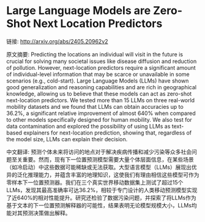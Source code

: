 # Large Language Models are Zero-Shot Next Location Predictors

链接: http://arxiv.org/abs/2405.20962v2

原文摘要:
Predicting the locations an individual will visit in the future is crucial
for solving many societal issues like disease diffusion and reduction of
pollution. However, next-location predictors require a significant amount of
individual-level information that may be scarce or unavailable in some
scenarios (e.g., cold-start). Large Language Models (LLMs) have shown good
generalization and reasoning capabilities and are rich in geographical
knowledge, allowing us to believe that these models can act as zero-shot
next-location predictors. We tested more than 15 LLMs on three real-world
mobility datasets and we found that LLMs can obtain accuracies up to 36.2%, a
significant relative improvement of almost 640% when compared to other models
specifically designed for human mobility. We also test for data contamination
and explored the possibility of using LLMs as text-based explainers for
next-location prediction, showing that, regardless of the model size, LLMs can
explain their decision.

中文翻译:
预测个体未来将访问的地点对于解决疾病传播和减少污染等众多社会问题至关重要。然而，现有下一位置预测模型需要大量个体层面信息，在某些场景（如冷启动）中这些数据可能稀缺或无法获取。大型语言模型（LLMs）展现出优异的泛化推理能力，并蕴含丰富的地理知识，这使我们有理由相信这些模型可作为零样本下一位置预测器。我们在三个真实世界移动数据集上测试了超过15个LLMs，发现其最高准确率可达36.2%，相较于专门设计的人类移动预测模型实现了近640%的相对性能提升。研究还检验了数据污染问题，并探索了将LLMs作为基于文本的下一位置预测解释器的可能性，结果表明无论模型规模大小，LLMs均能对其预测决策做出解释。
